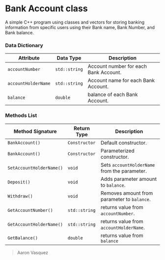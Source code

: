 # Bank Account class
A simple C++ program using classes and vectors for storing banking information from specific users using their Bank name, Bank Number, and Bank balance.

### Data Dictionary
|	Attribute	|	Data Type	|	Description	|	
|---------------|---------------|---------------|
|`accountNumber`|`std::string`|Account number for each Bank Account.
|`accountHolderName`|`std::string`|Account name for each Bank Account.
|`balance`|`double`|balance of each Bank Account.

### Methods List
|	Method Signature	|	Return Type	| Description
|---------------|---------------|---------------
|`BankAccount()`|`Constructor`| Default constructor.
|`BankAccount()`|`Constructor`|Parameterized constructor.
|`SetAccountHolderName()`|`void`|Sets `accountHolderName` from the parameter.
|`Deposit()`|`void`|Adds parameter amount to `balance`.
|`Withdraw()`|`void`|Removes amount from parameter to `balance`.
|`GetAccountNumber()`|`std::string`|returns value from `accountNumber`.
|`GetAccountHolderName()`|`std::string`|returns value from `accountHolderName`.
|`GetBalance()`|`double`|returns value from `balance`
> Aaron Vasquez
